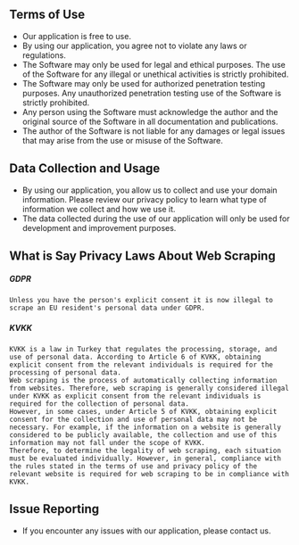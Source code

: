 
## Terms of Use

- Our application is free to use.
- By using our application, you agree not to violate any laws or regulations.
- The Software may only be used for legal and ethical purposes. The use of the Software for any illegal or unethical activities is strictly prohibited.
- The Software may only be used for authorized penetration testing purposes. Any unauthorized penetration testing use of the Software is strictly prohibited.
- Any person using the Software must acknowledge the author and the original source of the Software in all documentation and publications.
- The author of the Software is not liable for any damages or legal issues that may arise from the use or misuse of the Software.

## Data Collection and Usage

- By using our application, you allow us to collect and use your domain information. Please review our privacy policy to learn what type of information we collect and how we use it.
- The data collected during the use of our application will only be used for development and improvement purposes.



## What is Say Privacy Laws About Web Scraping

##### GDPR 

```
Unless you have the person's explicit consent it is now illegal to scrape an EU resident's personal data under GDPR.
```

##### KVKK

```
KVKK is a law in Turkey that regulates the processing, storage, and use of personal data. According to Article 6 of KVKK, obtaining explicit consent from the relevant individuals is required for the processing of personal data.
Web scraping is the process of automatically collecting information from websites. Therefore, web scraping is generally considered illegal under KVKK as explicit consent from the relevant individuals is required for the collection of personal data.
However, in some cases, under Article 5 of KVKK, obtaining explicit consent for the collection and use of personal data may not be necessary. For example, if the information on a website is generally considered to be publicly available, the collection and use of this information may not fall under the scope of KVKK.
Therefore, to determine the legality of web scraping, each situation must be evaluated individually. However, in general, compliance with the rules stated in the terms of use and privacy policy of the relevant website is required for web scraping to be in compliance with KVKK.
```



## Issue Reporting

- If you encounter any issues with our application, please contact us.